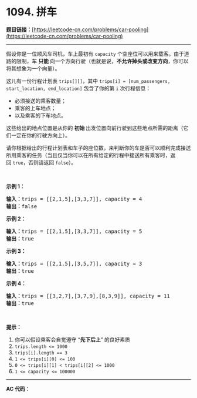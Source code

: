 # 1094. 拼车

**题目链接：**[https://leetcode-cn.com/problems/car-pooling](https://leetcode-cn.com/problems/car-pooling)

---

<div class="content__1Y2H">
 <div class="notranslate">
  <p>假设你是一位顺风车司机，车上最初有&nbsp;<code>capacity</code>&nbsp;个空座位可以用来载客。由于道路的限制，车&nbsp;<strong>只能&nbsp;</strong>向一个方向行驶（也就是说，<strong>不允许掉头或改变方向</strong>，你可以将其想象为一个向量）。</p> 
  <p>这儿有一份行程计划表&nbsp;<code>trips[][]</code>，其中&nbsp;<code>trips[i] = [num_passengers, start_location, end_location]</code>&nbsp;包含了你的第 <code>i</code>&nbsp;次行程信息：</p> 
  <ul> 
   <li>必须接送的乘客数量；</li> 
   <li>乘客的上车地点；</li> 
   <li>以及乘客的下车地点。</li> 
  </ul> 
  <p>这些给出的地点位置是从你的&nbsp;<strong>初始&nbsp;</strong>出发位置向前行驶到这些地点所需的距离（它们一定在你的行驶方向上）。</p> 
  <p>请你根据给出的行程计划表和车子的座位数，来判断你的车是否可以顺利完成接送所用乘客的任务（当且仅当你可以在所有给定的行程中接送所有乘客时，返回&nbsp;<code>true</code>，否则请返回 <code>false</code>）。</p> 
  <p>&nbsp;</p> 
  <p><strong>示例 1：</strong></p> 
  <pre class="language-text"><strong>输入：</strong>trips = [[2,1,5],[3,3,7]], capacity = 4
<strong>输出：</strong>false
</pre> 
  <p><strong>示例 2：</strong></p> 
  <pre class="language-text"><strong>输入：</strong>trips = [[2,1,5],[3,3,7]], capacity = 5
<strong>输出：</strong>true
</pre> 
  <p><strong>示例 3：</strong></p> 
  <pre class="language-text"><strong>输入：</strong>trips = [[2,1,5],[3,5,7]], capacity = 3
<strong>输出：</strong>true
</pre> 
  <p><strong>示例 4：</strong></p> 
  <pre class="language-text"><strong>输入：</strong>trips = [[3,2,7],[3,7,9],[8,3,9]], capacity = 11
<strong>输出：</strong>true
</pre> 
  <p>&nbsp;</p> 
  <p><strong>提示：</strong></p> 
  <ol> 
   <li>你可以假设乘客会自觉遵守 “<strong>先下后上</strong>” 的良好素质</li> 
   <li><code>trips.length &lt;= 1000</code></li> 
   <li><code>trips[i].length == 3</code></li> 
   <li><code>1 &lt;= trips[i][0] &lt;= 100</code></li> 
   <li><code>0 &lt;= trips[i][1] &lt; trips[i][2] &lt;= 1000</code></li> 
   <li><code>1 &lt;=&nbsp;capacity &lt;= 100000</code></li> 
  </ol> 
 </div>
</div>

---

**AC 代码：**

```java

```